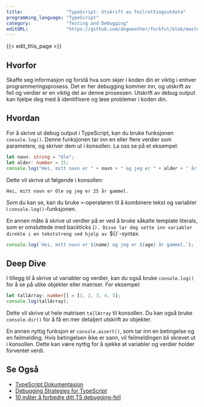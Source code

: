 ```yaml
---
title:                "TypeScript: Utskrift av feilrettingsutdata"
programming_language: "TypeScript"
category:             "Testing and Debugging"
editURL:              "https://github.com/dogweather/forkful/blob/master/content/no/typescript/printing-debug-output.md"
---
```


{{< edit_this_page >}}

## Hvorfor

Skaffe seg informasjon og forstå hva som skjer i koden din er viktig i enhver programmeringsprosess. Det er her debugging kommer inn, og utskrift av feil og verdier er en viktig del av denne prosessen. Utskrift av debug output kan hjelpe deg med å identifisere og løse problemer i koden din.

## Hvordan

For å skrive ut debug output i TypeScript, kan du bruke funksjonen `console.log()`. Denne funksjonen tar inn en eller flere verdier som parametere, og skriver dem ut i konsollen. La oss se på et eksempel:

```TypeScript
let navn: string = "Ole";
let alder: number = 25;
console.log("Hei, mitt navn er " + navn + " og jeg er " + alder + " år gammel.");
```

Dette vil skrive ut følgende i konsollen:

```
Hei, mitt navn er Ole og jeg er 25 år gammel.
```

Som du kan se, kan du bruke `+`-operatøren til å kombinere tekst og variabler i `console.log()`-funksjonen.

En annen måte å skrive ut verdier på er ved å bruke såkalte template literals, som er omsluttede med backticks (`). Disse lar deg sette inn variabler direkte i en tekststreng ved hjelp av `${}`-syntax.

```TypeScript
console.log(`Hei, mitt navn er ${name} og jeg er ${age} år gammel.`);
```

## Deep Dive

I tillegg til å skrive ut variabler og verdier, kan du også bruke `console.log()` for å se på ulike objekter eller matriser. For eksempel:

```TypeScript
let tallArray: number[] = [1, 2, 3, 4, 5];
console.log(tallArray);
```

Dette vil skrive ut hele matrisen `tallArray` til konsollen. Du kan også bruke `console.dir()` for å få en mer detaljert utskrift av objekter.

En annen nyttig funksjon er `console.assert()`, som tar inn en betingelse og en feilmelding. Hvis betingelsen ikke er sann, vil feilmeldingen bli skrevet ut i konsollen. Dette kan være nyttig for å sjekke at variabler og verdier holder forventet verdi.

## Se Også

- [TypeScript Dokumentasjon](https://www.typescriptlang.org/docs/)
- [Debugging Strategies for TypeScript](https://www.richardbultitude.com/blog/typescript-debugging#debuggingstrategiesfortypescript)
- [10 måter å forbedre ditt TS debugging-fell](https://medium.com/javascript-in-plain-english/10-ways-to-improve-your-typescript-debugging-game-f45315a5c2d9)